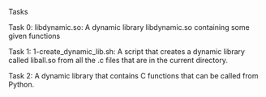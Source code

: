 Tasks

Task 0:
libdynamic.so: A dynamic library libdynamic.so containing some given functions

Task 1:
1-create_dynamic_lib.sh: A script that creates a dynamic library called liball.so from all the .c files that are in the current directory.

Task 2:
A dynamic library that contains C functions that can be called from Python.
